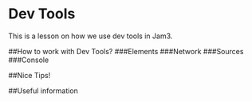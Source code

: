 # Dev Tools
This is a lesson on how we use dev tools in Jam3.


##How to work with Dev Tools?
###Elements
###Network
###Sources
###Console

##Nice Tips!

##Useful information
